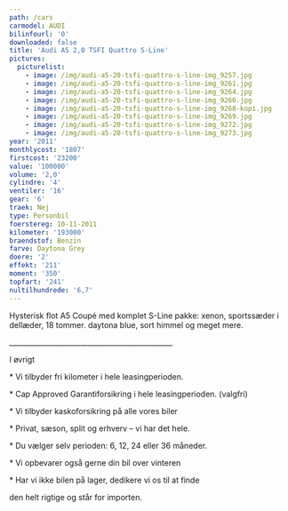 ```yaml
---
path: /cars
carmodel: AUDI
bilinfourl: '0'
downloaded: false
title: 'Audi A5 2,0 TSFI Quattro S-Line'
pictures:
  picturelist:
    - image: /img/audi-a5-20-tsfi-quattro-s-line-img_9257.jpg
    - image: /img/audi-a5-20-tsfi-quattro-s-line-img_9261.jpg
    - image: /img/audi-a5-20-tsfi-quattro-s-line-img_9264.jpg
    - image: /img/audi-a5-20-tsfi-quattro-s-line-img_9266.jpg
    - image: /img/audi-a5-20-tsfi-quattro-s-line-img_9268-kopi.jpg
    - image: /img/audi-a5-20-tsfi-quattro-s-line-img_9269.jpg
    - image: /img/audi-a5-20-tsfi-quattro-s-line-img_9272.jpg
    - image: /img/audi-a5-20-tsfi-quattro-s-line-img_9273.jpg
year: '2011'
monthlycost: '1807'
firstcost: '23200'
value: '100000'
volume: '2,0'
cylindre: '4'
ventiler: '16'
gear: '6'
traek: Nej
type: Personbil
foerstereg: 10-11-2011
kilometer: '193000'
braendstof: Benzin
farve: Daytona Grey
doere: '2'
effekt: '211'
moment: '350'
topfart: '241'
nultilhundrede: '6,7'
---
```

Hysterisk flot A5 Coupé med komplet S-Line pakke: xenon, sportssæder i dellæder, 18 tommer. daytona blue, sort himmel og meget mere.

\_\_\_\_\_\_\_\_\_\_\_\_\_\_\_\_\_\_\_\_\_\_\_\_\_\_\_\_\_\_\_\_\_\_\_\_\_\_\_\_\_\_\_\_\_\_



I øvrigt

\* Vi tilbyder fri kilometer i hele leasingperioden.

\* Cap Approved Garantiforsikring i hele leasingperioden. (valgfri)

\* Vi tilbyder kaskoforsikring på alle vores biler

\* Privat, sæson, split og erhverv – vi har det hele.

\* Du vælger selv perioden: 6, 12, 24 eller 36 måneder.

\* Vi opbevarer også gerne din bil over vinteren

\* Har vi ikke bilen på lager, dedikere vi os til at finde 

   den helt rigtige og står for importen.
